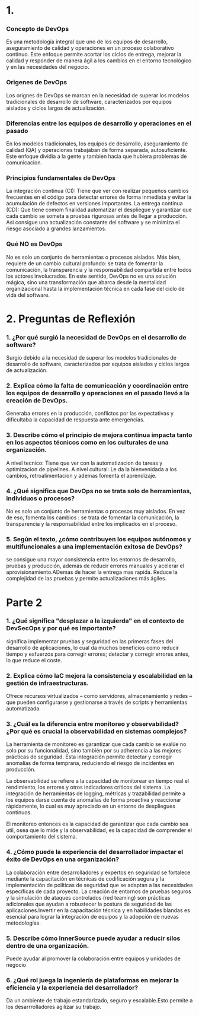 # 1. 

### Concepto de DevOps
Es una metodología integral que uno de los equipos de desarrollo, aseguramiento de calidad y operaciones en un proceso colaborativo continuo. Este enfoque permite acortar los ciclos de entrega, mejorar la calidad y responder de manera ágil a los cambios en el entorno tecnológico y en las necesidades del negocio.

###  Origenes de DevOps
Los orignes de DevOps  se  marcan en la necesidad de superar los modelos tradicionales de desarrollo de software, caracterizados por equipos aislados y ciclos largos de actualización.

### Diferencias entre los equipos de desarrollo y operaciones en el pasado
En los modelos tradicionales, los equipos de desarrollo, aseguramiento de calidad (QA) y operaciones trabajaban de forma separada, autosuficiente. Este enfoque dividia a la gente y tambien hacia que hubiera problemas de comunicacion. 

### Principios fundamentales de DevOps

 La integración continua (CI): Tiene que ver con realizar pequeños cambios frecuentes en el código para detectar errores de forma inmediata y evitar la acumulación de defectos en versiones importantes. 
 La entrega continua (CD): Que tiene comom finalidad automatizar el despliegue y garantizar que cada cambio se someta a pruebas rigurosas antes de llegar a producción. Asi  consigue una actualización constante del software y se minimiza el riesgo asociado a grandes lanzamientos.

### Qué NO es DevOps

No  es solo un conjunto de herramientas o procesos aislados. Más bien, requiere de un cambio cultural profundo: se trata de fomentar la comunicación, la transparencia y la responsabilidad compartida entre todos los actores involucrados. En este sentido, DevOps no es una solución mágica, sino una transformación que abarca desde la mentalidad organizacional hasta la implementación técnica en cada fase del ciclo de vida del software.

# 2. Preguntas de Reflexión

### 1. ¿Por qué surgió la necesidad de DevOps en el desarrollo de software?
Surgio debido a la necesidad de superar los modelos tradicionales de desarrollo de software, caracterizados por equipos aislados y ciclos largos de actualización.

### 2. Explica cómo la falta de comunicación y coordinación entre los equipos de desarrollo y operaciones en el pasado llevó a la creación de DevOps.
Generaba errores en la producción, conflictos por las expectativas y dificultaba la capacidad de respuesta ante emergencias. 

### 3. Describe cómo el principio de mejora continua impacta tanto en los aspectos técnicos como en los culturales de una organización.
A nivel tecnico: Tiene que ver con la automatizacion de tareas y optimizacion de pipelines.
A nivel cultural: Le da la bienvenidada a los cambios, retroalimentacion y ademas fomenta el aprendizaje.

### 4. ¿Qué significa que DevOps no se trata solo de herramientas, individuos o procesos?
No  es solo un conjunto de herramientas o procesos muy aislados. En vez de eso, fomenta los cambios : se trata de fomentar la comunicación, la transparencia y la responsabilidad entre los implicados en el proceso.

### 5. Según el texto, ¿cómo contribuyen los equipos autónomos y multifuncionales a una implementación exitosa de DevOps?
se consigue una mayor consistencia entre los entornos de desarrollo, pruebas y producción, además de reducir errores manuales y acelerar el aprovisionamiento.ADemas de hacer la entrega mas rapida. Reduce la complejidad de las pruebas y permite actualizaciones más ágiles.

# Parte 2

### 1. ¿Qué significa "desplazar a la izquierda" en el contexto de DevSecOps y por qué es importante?
significa implementar pruebas y seguridad en las primeras fases del desarrollo de aplicaciones, lo cual da muchos beneficios como reducir tiempo y esfuerzos para corregir errores; detectar y corregir errores antes, lo que reduce el coste.
 
### 2. Explica cómo IaC mejora la consistencia y escalabilidad en la gestión de infraestructuras.
Ofrece recursos virtualizados – como servidores, almacenamiento y redes – que pueden configurarse y gestionarse a través de scripts y herramientas automatizada. 

### 3. ¿Cuál es la diferencia entre monitoreo y observabilidad? ¿Por qué es crucial la observabilidad en sistemas complejos?

La herramienta de monitoreo es garantizar que cada cambio se evalúe no solo por su funcionalidad, sino también por su adherencia a las mejores prácticas de seguridad. Esta integración permite detectar y corregir anomalías de forma temprana, reduciendo el riesgo de incidentes en producción.

La observabilidad se refiere a la capacidad de monitorear en tiempo real el rendimiento, los errores y otros indicadores críticos del sistema. La integración de herramientas de logging, métricas y trazabilidad permite a los equipos darse cuenta de  anomalías de forma proactiva y reaccionar rápidamente, lo cual es muy apreciado  en un entorno de despliegues continuos.

El monitoreo entonces es la capacidad de garantizar que cada cambio sea util, osea que lo mide y  la observabilidad, es la capacidad de comprender el comportamiento del sistema.
### 4. ¿Cómo puede la experiencia del desarrollador impactar el éxito de DevOps en una organización?
La colaboración entre desarrolladores y expertos en seguridad se fortalece mediante la capacitación en técnicas de codificación segura y la implementación de políticas de seguridad que se adaptan a las necesidades específicas de cada proyecto. La creación de entornos de pruebas seguros y la simulación de ataques controlados (red teaming) son prácticas adicionales que ayudan a robustecer la postura de seguridad de las aplicaciones.Invertir en la capacitación técnica y en habilidades blandas es esencial para lograr la integración de equipos y la adopción de nuevas metodologías.

### 5. Describe cómo InnerSource puede ayudar a reducir silos dentro de una organización.
Puede ayudar al promover la colaboración entre equipos y unidades de negocio

### 6. ¿Qué rol juega la ingeniería de plataformas en mejorar la eficiencia y la experiencia del desarrollador?
Da un ambiente de trabajo estandarizado, seguro y escalable.Esto permite a los desarrrolladores agilizar su trabajo.

